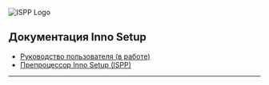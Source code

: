 ![ISPP Logo](/ispphelp/images/innka.png)

Документация Inno Setup
-----------------------

- [Руководство пользователя (в работе)](/ishelp/index.htm)
- [Препроцессор Inno Setup (ISPP)](/ispphelp/index.htm)

-----------------------
